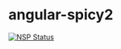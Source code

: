# angular-spicy2
[![NSP Status](https://nodesecurity.io/orgs/edc4it/projects/48416c77-bf95-45e1-95c0-df1e1eefde9f/badge)](https://nodesecurity.io/orgs/edc4it/projects/48416c77-bf95-45e1-95c0-df1e1eefde9f)
